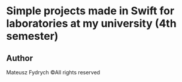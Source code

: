 # Simple projects made in Swift for laboratories at my university (4th semester)
## Author
Mateusz Fydrych ©All rights reserved

